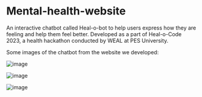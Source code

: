 # Mental-health-website
An interactive chatbot called Heal-o-bot to help users express how they are feeling and help them feel better.
Developed as a part of Heal-o-Code 2023, a health hackathon conducted by WEAL at PES University.

Some images of the chatbot from the website we developed:

![image](https://github.com/Meenalbagare/Mental-health-website/assets/99323366/49e6fb4d-7141-4080-8743-b9fe0d9d88fc)


![image](https://github.com/Meenalbagare/Mental-health-website/assets/99323366/1709ffd9-b221-4190-8720-8fde6344a5d5)


![image](https://github.com/Meenalbagare/Mental-health-website/assets/99323366/232a7caa-afab-429d-b98b-5c3d468fa805)


